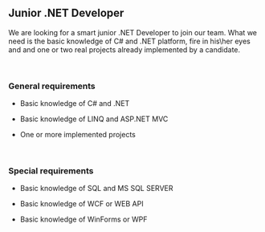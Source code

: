 Junior .NET Developer
---------------------

We are looking for a smart junior .NET Developer to join our team. What we need
is the basic knowledge of C\# and .NET platform, fire in his\\her eyes and and
one or two real projects already implemented by a candidate.

 

### General requirements

-   Basic knowledge of C\# and .NET

-   Basic knowledge of LINQ and ASP.NET MVC

-   One or more implemented projects

 

### Special requirements

-   Basic knowledge of SQL and MS SQL SERVER

-   Basic knowledge of WCF or WEB API

-   Basic knowledge of WinForms or WPF
